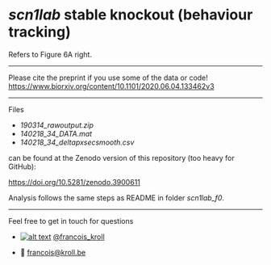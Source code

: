 # *scn1lab* stable knockout (behaviour tracking)

Refers to Figure 6A right.

___

Please cite the preprint if you use some of the data or code! <br />
https://www.biorxiv.org/content/10.1101/2020.06.04.133462v3

___

Files <br />
* *190314_rawoutput.zip*
* *140218_34_DATA.mat*
* *140218_34_deltapxsecsmooth.csv* <br />

can be found at the Zenodo version of this repository (too heavy for GitHub):

https://doi.org/10.5281/zenodo.3900611

Analysis follows the same steps as README in folder *scn1lab_f0*.

---

Feel free to get in touch for questions

  * [![alt text][1.2]][1] [@francois_kroll](https://twitter.com/francois_kroll)

  * :email: francois@kroll.be

<!-- icons with padding -->
[1.1]: http://i.imgur.com/tXSoThF.png (twitter icon with padding)

<!-- icons without padding -->
[1.2]: http://i.imgur.com/wWzX9uB.png (twitter icon without padding)

<!-- links to your social media accounts -->
[1]: https://twitter.com/francois_kroll
